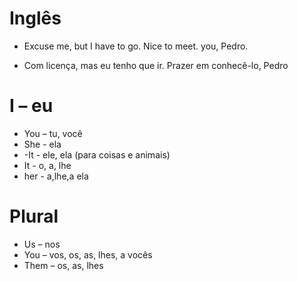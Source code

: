 # Inglês


 - Excuse me, but 
 I have to go. 
 Nice to meet. 
 you, Pedro.

- Com licença, 
mas eu tenho 
que ir. Prazer em 
conhecê-lo, 
Pedro

# I – eu

- You – tu, você
- She - ela 
- -It - ele, ela (para coisas e animais)
- It - o, a, lhe
- her - a,lhe,a ela 

# Plural 

- Us – nos 
- You – vos, os, as, lhes, a 
vocês 
- Them – os, as, lhes

# 